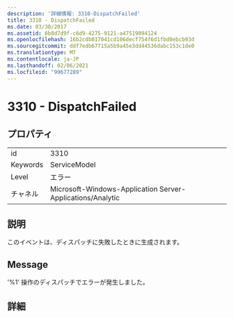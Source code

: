 ```yaml
---
description: '詳細情報: 3310-DispatchFailed'
title: 3310 - DispatchFailed
ms.date: 03/30/2017
ms.assetid: 6b8d7d9f-c6d9-4275-9121-a47519094124
ms.openlocfilehash: 16b2cdb017041cd106decf754f6d1fbd0ebcb93d
ms.sourcegitcommit: ddf7edb67715a5b9a45e3dd44536dabc153c1de0
ms.translationtype: MT
ms.contentlocale: ja-JP
ms.lasthandoff: 02/06/2021
ms.locfileid: "99677289"
---
```

# <a name="3310---dispatchfailed"></a>3310 - DispatchFailed

## <a name="properties"></a>プロパティ  
  
|||  
|-|-|  
|id|3310|  
|Keywords|ServiceModel|  
|Level|エラー|  
|チャネル|Microsoft-Windows-Application Server-Applications/Analytic|  
  
## <a name="description"></a>説明  

 このイベントは、ディスパッチに失敗したときに生成されます。  
  
## <a name="message"></a>Message  

 '%1' 操作のディスパッチでエラーが発生しました。  
  
## <a name="details"></a>詳細
